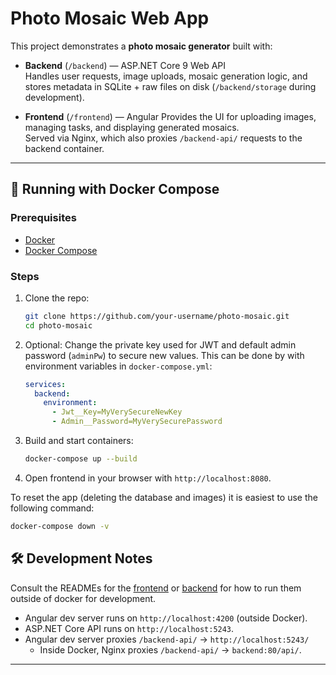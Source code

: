 # Photo Mosaic Web App

This project demonstrates a **photo mosaic generator** built with:

- **Backend** (`/backend`) — ASP.NET Core 9 Web API  
  Handles user requests, image uploads, mosaic generation logic, and stores metadata in SQLite + raw files on disk (`/backend/storage` during development).  

- **Frontend** (`/frontend`) — Angular
  Provides the UI for uploading images, managing tasks, and displaying generated mosaics.  
  Served via Nginx, which also proxies `/backend-api/` requests to the backend container.  

---

## 🚀 Running with Docker Compose

### Prerequisites
- [Docker](https://docs.docker.com/get-docker/)  
- [Docker Compose](https://docs.docker.com/compose/)  

### Steps
1. Clone the repo:
   ```bash
   git clone https://github.com/your-username/photo-mosaic.git
   cd photo-mosaic
   ```
2. Optional: 
      Change the private key used for JWT and default admin password (`adminPw`) to secure new values. This can be done by with environment variables in `docker-compose.yml`:
    ```yml
    services:
      backend:
        environment:
          - Jwt__Key=MyVerySecureNewKey
          - Admin__Password=MyVerySecurePassword
    ```
3. Build and start containers:
    ```bash
    docker-compose up --build
    ```
4. Open frontend in your browser with `http://localhost:8080`.

To reset the app (deleting the database and images) it is easiest to use the following command:
```bash
docker-compose down -v
```


## 🛠 Development Notes
Consult the READMEs for the [frontend](frontend/README.md) or [backend](backend/README.md) for how to run them outside of docker for development.

- Angular dev server runs on `http://localhost:4200` (outside Docker).
- ASP.NET Core API runs on `http://localhost:5243`.
- Angular dev server proxies `/backend-api/` → `http://localhost:5243/`
    - Inside Docker, Nginx proxies `/backend-api/` → `backend:80/api/`.

---
